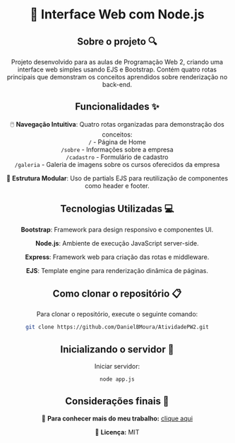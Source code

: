 <div align="center">
<h1 align="center">  🚀 Interface Web com Node.js </h1>

## Sobre o projeto 🔍

<p align="center">
Projeto desenvolvido para as aulas de Programação Web 2, criando uma interface web simples usando EJS e Bootstrap. Contém quatro rotas principais que demonstram os conceitos aprendidos sobre renderização no back-end.<br>
</p>

## Funcionalidades ✨

🖱️ **Navegação Intuitiva**: Quatro rotas organizadas para demonstração dos conceitos:  
 `/` - Página de Home  
 `/sobre` - Informações sobre a empresa  
 `/cadastro` - Formulário de cadastro  
 `/galeria` - Galeria de imagens sobre os cursos oferecidos da empresa

🔗 **Estrutura Modular**: Uso de partials EJS para reutilização de componentes como header e footer.

## Tecnologias Utilizadas 💻

**Bootstrap**: Framework para design responsivo e componentes UI.  

**Node.js**: Ambiente de execução JavaScript server-side.  

**Express**: Framework web para criação das rotas e middleware.  

**EJS**: Template engine para renderização dinâmica de páginas.

## Como clonar o repositório 📋

Para clonar o repositório, execute o seguinte comando:

```bash
git clone https://github.com/DanielBMoura/AtividadePW2.git
```

## Inicializando o servidor 🚀

Iniciar servidor:
```bash
node app.js
```

## Considerações finais 📝

🔗 **Para conhecer mais do meu trabalho:** [clique aqui](https://www.linkedin.com/in/daniel-borazo-de-moura-b4a995356/)

📜 **Licença:** MIT

 </div>
